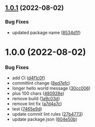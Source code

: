 ## [1.0.1](https://github.com/jlotery/hello-world/compare/v1.0.0...v1.0.1) (2022-08-02)


### Bug Fixes

* updated package name ([8534d1f](https://github.com/jlotery/hello-world/commit/8534d1fe22ea7c068014d354b4adbcf68445b4a9))

# 1.0.0 (2022-08-02)


### Bug Fixes

* add CI ([d4f1c0f](https://github.com/jlotery/hello-world/commit/d4f1c0f04539a0822021ff37bf475ba910b88f33))
* commitlint change ([8ed7efc](https://github.com/jlotery/hello-world/commit/8ed7efcc4fe82684c542293eddc96c3e0bbc42ff))
* longer hello world message ([30cc006](https://github.com/jlotery/hello-world/commit/30cc0060546fe716f9d95b1b4f775994f645731c))
* plus 100 chars ([480928e](https://github.com/jlotery/hello-world/commit/480928eb6c3943037063726265dd267d11b95f3a))
* remove build ([1a9c03d](https://github.com/jlotery/hello-world/commit/1a9c03d0273f2234f775b61585e38edc3078e739))
* remove lint fix ([a7d4a7c](https://github.com/jlotery/hello-world/commit/a7d4a7c5bd99e0e8abea671d0a7d609dbe469332))
* test ([7465e9d](https://github.com/jlotery/hello-world/commit/7465e9d3f92cc7cbd1b635320636ed8012c658b8))
* update commit lint rules ([27b4773](https://github.com/jlotery/hello-world/commit/27b477313f2ce8c4933d31f00ee647a5c0f535a2))
* update package.json ([604e50b](https://github.com/jlotery/hello-world/commit/604e50bf143cdbdab77c5f04c779fdba4cdf5fc1))
